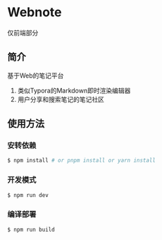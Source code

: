 # Webnote

仅前端部分
## 简介
基于Web的笔记平台
1. 类似Typora的Markdown即时渲染编辑器
2. 用户分享和搜索笔记的笔记社区

## 使用方法
### 安转依赖
```bash
$ npm install # or pnpm install or yarn install
```

### 开发模式
```bash
$ npm run dev 
```

### 编译部署
```bash
$ npm run build 
```
